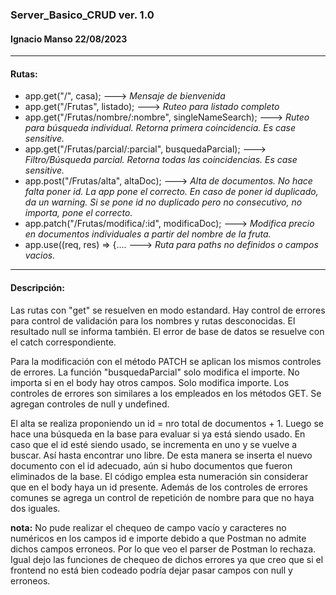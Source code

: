 ### Server_Basico_CRUD ver. 1.0
#### Ignacio Manso 22/08/2023
---

#### Rutas:

- app.get("/", casa); ---> *Mensaje de bienvenida*
- app.get("/Frutas", listado); ---> *Ruteo para listado completo*
- app.get("/Frutas/nombre/:nombre", singleNameSearch); ---> *Ruteo para búsqueda individual. Retorna primera coincidencia. Es case sensitive.*
- app.get("/Frutas/parcial/:parcial", busquedaParcial); ---> *Filtro/Búsqueda parcial. Retorna todas las coincidencias. Es case sensitive.*
- app.post("/Frutas/alta", altaDoc); ---> *Alta de documentos. No hace falta poner id. La app pone el correcto.
  En caso de poner id duplicado, da un warning. Si se pone id no duplicado pero no consecutivo, no 
  importa, pone el correcto.*
- app.patch("/Frutas/modifica/:id", modificaDoc); ---> *Modifica precio en documentos individuales a partir del nombre de la fruta.*
- app.use((req, res) => {.... ---> *Ruta para paths no definidos o campos vacios.*
---
 #### Descripción:
 
Las rutas con "get" se resuelven en modo estandard. Hay control de errores para control de validación para los nombres y rutas desconocidas. El resultado null se informa también. El error de base de datos se resuelve con el catch correspondiente.

Para la modificación con el método PATCH se aplican los mismos controles de errores. La función "busquedaParcial" solo modifica el importe. No importa si en el body hay otros campos. Solo modifica importe. Los controles de errores son similares a los empleados en los métodos GET. Se agregan controles de null y undefined.

El alta se realiza proponiendo un id = nro total de documentos + 1. Luego se hace una búsqueda en la base para evaluar si ya está siendo usado. En caso que el id esté siendo usado, se incrementa en uno y se vuelve a buscar. Así hasta encontrar uno libre. De esta manera se inserta el nuevo documento con el id adecuado, aún si hubo documentos que fueron eliminados de la base.
El código emplea esta numeración sin considerar que en el body haya un id presente.
Además de los controles de errores comunes se agrega un control de repetición de nombre para que no haya dos iguales.

**nota:** No pude realizar el chequeo de campo vacío y caracteres no numéricos en los campos id e importe debido a que Postman no admite dichos campos erroneos. Por lo que veo el parser de Postman lo rechaza. Igual dejo las funciones de chequeo de dichos errores ya que creo que si el frontend no está bien codeado podría dejar pasar campos con null y erroneos.
